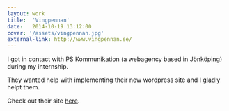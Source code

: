 ```yaml
---
layout: work
title:  'Vingpennan'
date:   2014-10-19 13:12:00
cover: '/assets/vingpennan.jpg'
external-link: http://www.vingpennan.se/
---
```


I got in contact with PS Kommunikation (a webagency based in Jönköping) during my internship.

They wanted help with implementing their new wordpress site and I gladly helpt them.

Check out their site [here](http://pskommunikation.se).
